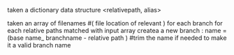 taken a dictionary data structure <relativepath, alias>

taken an array of filenames #( file location of relevant )
for each branch
    for each relative paths matched with input array
        createa a new branch : name = (base name_ branchname - relative path ) #trim the name if needed to make it a valid branch name



